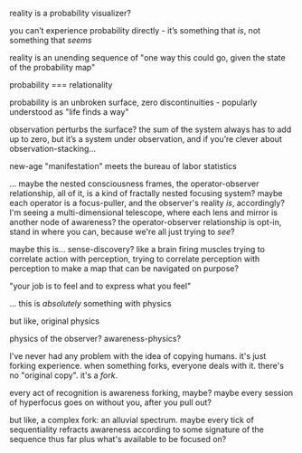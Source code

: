 reality is a probability visualizer?

you can’t experience probability directly - it’s something that *is*, not something that *seems*

reality is an unending sequence of "one way this could go, given the state of the probability map"

probability === relationality

probability is an unbroken surface, zero discontinuities - popularly understood as "life finds a way"

observation perturbs the surface? the sum of the system always has to add up to zero, but it’s a system under observation, and if you’re clever about observation-stacking…

new-age "manifestation" meets the bureau of labor statistics

… maybe the nested consciousness frames, the operator-observer relationship, all of it, is a kind of fractally nested focusing system? maybe each operator is a focus-puller, and the observer's reality *is*, accordingly? I'm seeing a multi-dimensional telescope, where each lens and mirror is another node of awareness? the operator-observer relationship is opt-in, stand in where you can, because we're all just trying to *see*?

maybe this is… sense-discovery? like a brain firing muscles trying to correlate action with perception, trying to correlate perception with perception to make a map that can be navigated on purpose?

"your job is to feel and to express what you feel"

… this is *absolutely* something with physics

but like, original physics

physics of the observer? awareness-physics?

I've never had any problem with the idea of copying humans. it's just forking experience. when something forks, everyone deals with it. there's no "original copy". it's a *fork*.

every act of recognition is awareness forking, maybe? maybe every session of hyperfocus goes on without you, after you pull out?

but like, a complex fork: an alluvial spectrum. maybe every tick of sequentiality refracts awareness according to some signature of the sequence thus far plus what's available to be focused on?

